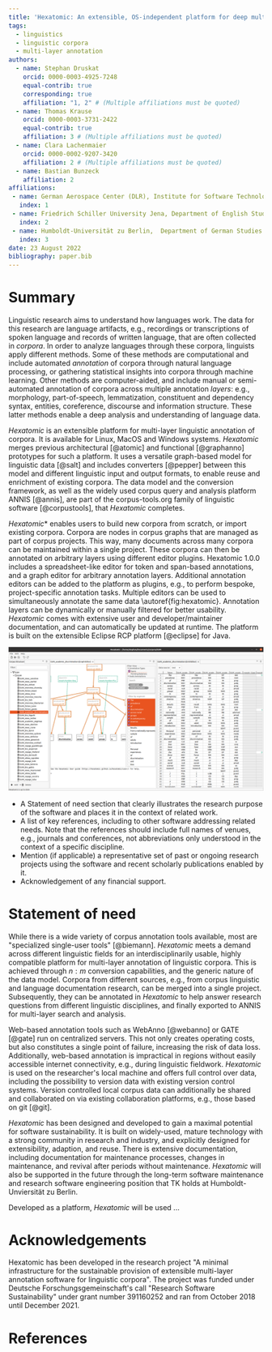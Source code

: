 ```yaml
---
title: 'Hexatomic: An extensible, OS-independent platform for deep multi-layer linguistic annotation of corpora.'
tags:
  - linguistics
  - linguistic corpora
  - multi-layer annotation
authors:
  - name: Stephan Druskat
    orcid: 0000-0003-4925-7248
    equal-contrib: true
    corresponding: true
    affiliation: "1, 2" # (Multiple affiliations must be quoted)
  - name: Thomas Krause
    orcid: 0000-0003-3731-2422
    equal-contrib: true
    affiliation: 3 # (Multiple affiliations must be quoted)
  - name: Clara Lachenmaier
    orcid: 0000-0002-9207-3420
    affiliation: 2 # (Multiple affiliations must be quoted)
  - name: Bastian Bunzeck
    affiliation: 2
affiliations:
 - name: German Aerospace Center (DLR), Institute for Software Technology, Berlin, Germany
   index: 1
 - name: Friedrich Schiller University Jena, Department of English Studies, Jena, Germany
   index: 2
 - name: Humboldt-Universität zu Berlin,  Department of German Studies and Linguistics, Berlin, Germany
   index: 3
date: 23 August 2022
bibliography: paper.bib
---
```


# Summary

Linguistic research aims to understand how languages work.
The data for this research are language artifacts, e.g., recordings or transcriptions of spoken language and records of written language, that are often collected in *corpora*.
In order to analyze languages through these corpora, linguists apply different methods.
Some of these methods are computational and include automated *annotation* of corpora through natural language processing, or gathering statistical insights into corpora through machine learning.
Other methods are computer-aided, and include manual or semi-automated annotation of corpora across multiple annotation *layers*: e.g., morphology, part-of-speech, lemmatization, constituent and dependency syntax, entities, coreference, discourse and information structure.
These latter methods enable a deep analysis and understanding of language data.

*Hexatomic* is an extensible platform for multi-layer linguistic annotation of corpora. 
It is available for Linux, MacOS and Windows systems.
*Hexatomic* merges previous architectural [@atomic] and functional [@graphanno] prototypes for such a platform.
It uses a versatile graph-based model for linguistic data [@salt] and includes converters [@pepper] between this model and different linguistic input and output formats, 
to enable reuse and enrichment of existing corpora.
The data model and the conversion framework, as well as the widely used corpus query and analysis platform ANNIS [@annis], 
are part of the corpus-tools.org family of linguistic software [@corpustools], that *Hexatomic* completes.

*Hexatomic** enables users to build new corpora from scratch, 
or import existing corpora.
Corpora are nodes in corpus graphs that are managed as part of corpus projects.
This way, many documents across many corpora can be maintained within a single project.
These corpora can then be annotated on arbitrary layers using different editor plugins.
Hexatomic 1.0.0 includes a spreadsheet-like editor for token and span-based annotations,
and a graph editor for arbitrary annotation layers.
Additional annotation editors can be added to the platform as plugins,
e.g., to perform bespoke, project-specific annotation tasks.
Multiple editors can be used to simultaneously annotate the same data \autoref{fig:hexatomic}.
Annotation layers can be dynamically or manually filtered for better usability.
*Hexatomic* comes with extensive user and developer/maintainer documentation, 
and can automatically be updated at runtime.
The platform is built on the extensible Eclipse RCP platform [@eclipse] for Java.

![A screenshot of *Hexatomic* showing simultaneous annotation in graph and grid editors.\label{fig:hexatomic}](hexatomic.png)

- A Statement of need section that clearly illustrates the research purpose of the software and places it in the context of related work.
- A list of key references, including to other software addressing related needs. Note that the references should include full names of venues, e.g., journals and conferences, not abbreviations only understood in the context of a specific discipline.
- Mention (if applicable) a representative set of past or ongoing research projects using the software and recent scholarly publications enabled by it.
- Acknowledgement of any financial support.

# Statement of need

While there is a wide variety of corpus annotation tools available,
most are "specialized single-user tools" [@biemann].
*Hexatomic* meets a demand across different linguistic fields for an interdisciplinarily usable, 
highly compatible platform for multi-layer annotation of linguistic corpora.
This is achieved through $n:m$ conversion capabilities, 
and the generic nature of the data model.
Corpora from different sources, e.g., from corpus linguistic and language documentation research, can be merged into a single project.
Subsequently, they can be annotated in *Hexatomic* to help answer research questions from different linguistic disciplines,
and finally exported to ANNIS for multi-layer search and analysis.

Web-based annotation tools such as WebAnno [@webanno] or GATE [@gate] run on centralized servers.
This not only creates operating costs, but also constitutes a single point of failure, increasing the risk of data loss.
Additionally, web-based annotation is impractical in regions without easily accessible internet connectivity, e.g., during linguistic fieldwork.
*Hexatomic* is used on the researcher's local machine and offers full control over data, including the possibility to version data with existing version control systems.
Version controlled local corpus data can additionally be shared and collaborated on via existing collaboration platforms, e.g., those based on git [@git].

*Hexatomic* has been designed and developed to gain a maximal potential for software sustainability.
It is built on widely-used, mature technology with a strong community in research and industry,
and explicitly designed for extensibility, adaption, and reuse.
There is extensive documentation, including documentation for maintenance processes, 
changes in maintenance, 
and revival after periods without maintenance.
*Hexatomic* will also be supported in the future through the long-term software maintenance and research software engineering position that TK holds at Humboldt-Unviersität zu Berlin.

Developed as a platform, *Hexatomic* will be used ...

# Acknowledgements

Hexatomic has been developed in the research project "A minimal infrastructure for the sustainable provision of extensible multi-layer annotation software for linguistic corpora". The project was funded under Deutsche Forschungsgemeinschaft's call "Research Software Sustainability" under grant number 391160252 and ran from October 2018 until December 2021. 

# References